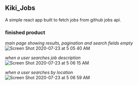 ## Kiki_Jobs

A simple react app built to fetch jobs from github jobs api.

### finished product
*main page showing results, pagination and search fields empty*
![Screen Shot 2020-07-23 at 5 05 40 AM](https://user-images.githubusercontent.com/22290070/88246204-7bae2500-cca2-11ea-8451-dd143a1924c6.png)

*when a user searches job description*
![Screen Shot 2020-07-23 at 5 06 15 AM](https://user-images.githubusercontent.com/22290070/88246213-7ea91580-cca2-11ea-9197-11f486688bb8.png)

*when a user searches by location*
![Screen Shot 2020-07-23 at 5 06 59 AM](https://user-images.githubusercontent.com/22290070/88246215-7fda4280-cca2-11ea-8d5f-510d90d73ef3.png)
